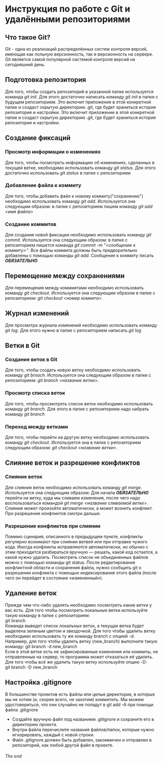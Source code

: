 # Инструкция по работе с Git и удалёнными репозиториями

## Что такое Git?

Git - одна из реализаций распределённых систем контроля версий, имеющая как лольную версионность, так и версионность на сервере. Git является самой популярной системой контроля версий на сегодняшний день.

## Подготовка репозитория
Для того, чтобы создать репозиторий в указанной папке используется команда *git init*. Для этого достаточно написать команду *git init* в папке с будущем репозиторием. Это включит приложение в этой конкретной папке и создаст скрытую директорию .git, где будет храниться история репозитория и настройки. Это включит приложение в этой конкретной папке и создаст скрытую директорию .git, где будет храниться история репозитория и настройки.   


## Создание фиксаций
### Просмотр информации о изменениях

Для того, чтобы посмотреть информацию об изменениях, сделанных в текущей ветке, необходимо использовать команду *git status*. Для этого достаточно использовать *git status* в папке с репозиторием

### Добавление файла к коммиту
Для того, чтобы добавить файл к новому коммиту("сохранению") необходимо использовать команду *git add*. Используется она следующим образом: в папке с репозиторием пишем команду *git add <имя файла>*

### Создание коммитов

Для создания новой фиксации необходимо использовать команду *git commit*. Используется она следующим образом: в папке с репозиторием пишется команда *git commit -m "<сообщение к коммиту>"*. Все файлы коммита должны быть предворительно добавлены с помощью команды *git add*. Сообщение к коммиту писать ***ОБЯЗАТЕЛЬНО***

## Перемещение между сохранениями
Для перемещения между коммиитами необходимо использовать команду *git checkout*. Используется она следующим образом в папке с репозиторием: *git checkout <номер комиита>*.

## Журнал изменений
Для просмотра журнала изменений необходимо использовать команду *git log*. Для этого нужно в папке с репозиторием написать *git log*

## Ветки в Git
### Создание веток в Git
Для того, чтобы создать новую ветку необходимо использовать команду *git brnach*. Используется она следующим образом в папке с репозиторием: *git branch <название ветки>*.
### Просмотр списка веток
Для того, чтобы просмотреть список веток необходимо использовать команду *git branch*. Для этого в папке с репозиторием надо набрать команду *git branch*

### Переход между ветками
Для того, чтобы перейти на другую ветку необходимо использовать команду *git checkout*. Используется она в папке с репозиторием следующим образом: *git checkout <название ветки>*.

## Слияние веток и разрешение конфликтов    
### Слияние веток
Для слияния веток необходимо использовать команду *git merge*. Используется она следующим образом: Для начала ***ОБЯЗАТЕЛЬНО*** перейти на ветку, куда мы сливаем изменения, после чего надо воспользоваться командой *git merge <название сливаемой ветке>*. Слияние может произойти автоматически, а может вознить конфликт. Про разрешение конфликтов смотри дальше.     
### Разрешение конфликтов при слиянии   
Помимо сценария, описанного в предыдущем пункте, конфликты регулярно возникают при слиянии ветвей или при отправке чужого кода. Иногда конфликты исправляются автоматически, но обычно с этим приходится разбираться вручную — решать, какой код остается, а какой нужно удалить. Посмотреть список не объединенных файлов можно с помощью команды git status. После редактирования конфликтной области и сохранения файла, нужно сообщить git о разрешении конфликта с помощью индексирования этого файла (после чего он перейдет в состояние «измененный»).   

## Удаление веток   
Прежде чем что-либо удалять необходимо посмотреть какие ветки у вас есть. Для того чтобы посмотреть локальные ветки используйте такую команду в папке с репозиторием:   
git branch  
Команда выведет список локальных веток, а текущая ветка будет выделена зеленым цветом и звездочкой. Для того чтобы удалить ветку необходимо использовать ту же команду branch с опцией -d. Например, для того чтобы удалить ветку (new_branch) выполните такую команду: 
git branch -d new_branch    
Если в этой ветке есть не зафиксированные изменения или коммиты, не отправленные на сервер, то программа может отказаться её удалять. Для того чтобы всё же удалить такую ветку используйте опцию -D:   
git branch -D new_branch   
## Настройка .gitignore 
В большинстве проектов есть файлы или целые директории, в которые мы не хотим (и, скорее всего, не захотим) коммитить. Мы можем удостовериться, что они случайно не попадут в git add -A при помощи файла .gitignore    
* Создайте вручную файл под названием .gitignore и сохраните его в директорию проекта.  
* Внутри файла перечислите названия файлов/папок, которые нужно игнорировать, каждый с новой строки.    
* Файл .gitignore должен быть добавлен, закоммичен и отправлен в репозиторий, как любой другой файл в проекте.     




###### The end
